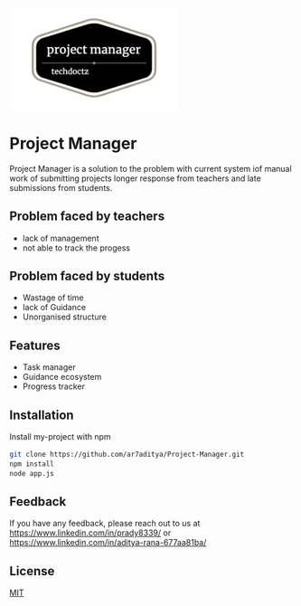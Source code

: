 <p>
<img alt="Logo" src="public/img/logo.png" width="300"/>
</p>

# Project Manager
Project Manager is a solution to the problem with current system iof manual work of submitting projects 
longer response from teachers and
late submissions from students.

## Problem faced by teachers
- lack of management
- not able to track the progess
## Problem faced by students
- Wastage of time
- lack of Guidance
- Unorganised structure

## Features

- Task manager
- Guidance ecosystem
- Progress tracker


## Installation

Install my-project with npm

```bash
git clone https://github.com/ar7aditya/Project-Manager.git
npm install
node app.js
```
    
## Feedback

If you have any feedback, please reach out to us at https://www.linkedin.com/in/prady8339/
 or https://www.linkedin.com/in/aditya-rana-677aa81ba/
## License

[MIT](https://choosealicense.com/licenses/mit/)

